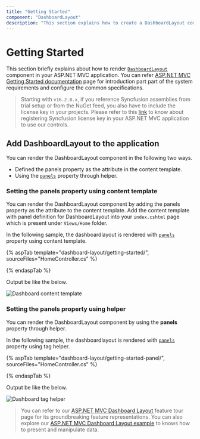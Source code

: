 ```yaml
---
title: "Getting Started"
component: "DashboardLayout"
description: "This section explains how to create a DashboardLayout component in the React application with its basic features."
---
```


# Getting Started

 This section briefly explains about how to render [`DashboardLayout`](https://help.syncfusion.com/cr/cref_files/aspnetcore-js2/Syncfusion.EJ2~Syncfusion.EJ2.Layouts.DashboardLayout.html) component in your ASP.NET MVC application. You can refer [ASP.NET MVC Getting Started documentation](../getting-started) page for introduction part part of the system requirements and configure the common specifications.

> Starting with `v16.2.0.x`, if you reference Syncfusion assemblies from trial setup or from the NuGet feed,
you also have to include the license key in your projects.
Please refer to this [link](https://help.syncfusion.com/common/essential-studio/licensing/license-key) to know about registering Syncfusion license key in your ASP.NET MVC application to use our controls.

## Add DashboardLayout to the application

You can render the DashboardLayout component in the following two ways.

* Defined the panels property as the attribute in the content template.
* Using the [`panels`](https://help.syncfusion.com/cr/cref_files/aspnetcore-js2/Syncfusion.EJ2~Syncfusion.EJ2.Layouts.DashboardLayout~Panels.html) property through helper.

### Setting the panels property using content template

You can render the DashboardLayout component by adding the panels property as the attribute to the content template. Add the content template with panel definition for DashboardLayout into your `index.cshtml` page which is present under `Views/Home` folder.

In the following sample, the dashboardlayout is rendered with [`panels`](https://help.syncfusion.com/cr/cref_files/aspnetcore-js2/Syncfusion.EJ2~Syncfusion.EJ2.Layouts.DashboardLayout~Panels.html) property using content template.

{% aspTab template="dashboard-layout/getting-started/", sourceFiles="HomeController.cs" %}

{% endaspTab %}

Output be like the below.

![Dashboard content template](./images/content_template.PNG)

### Setting the panels property using helper

You can render the DashboardLayout component by using the **panels** property through helper.

In the following sample, the dashboardlayout is rendered with [`panels`](https://help.syncfusion.com/cr/cref_files/aspnetcore-js2/Syncfusion.EJ2~Syncfusion.EJ2.Layouts.DashboardLayout~Panels.html) property using tag helper.

{% aspTab template="dashboard-layout/getting-started-panel/", sourceFiles="HomeController.cs" %}

{% endaspTab %}

Output be like the below.

![Dashboard tag helper](./images/tag_helper.PNG)

> You can refer to our [ASP.NET MVC Dashboard Layout](https://www.syncfusion.com/aspnet-mvc-ui-controls/dashboard-layout) feature tour page for its groundbreaking feature representations. You can also explore our [ASP.NET MVC Dashboard Layout example](https://ej2.syncfusion.com/aspnetmvc/DashboardLayout/DefaultFunctionalities#/material) to knows how to present and manipulate data.
